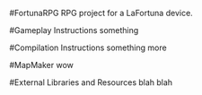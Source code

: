 #FortunaRPG
RPG project for a LaFortuna device.

#Gameplay Instructions
something 

#Compilation Instructions
something more

#MapMaker
wow

#External Libraries and Resources
blah blah

